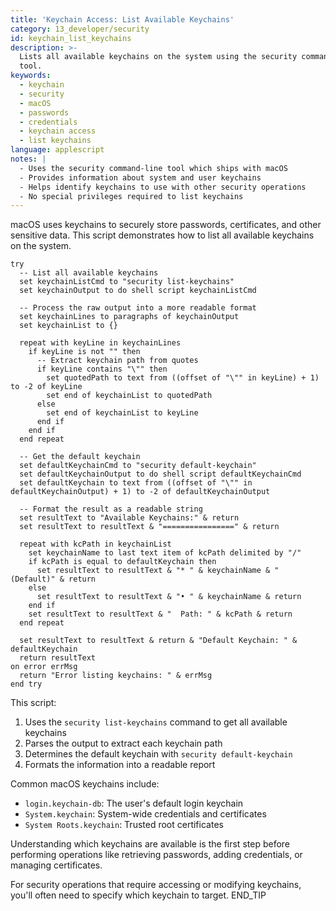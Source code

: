 ```yaml
---
title: 'Keychain Access: List Available Keychains'
category: 13_developer/security
id: keychain_list_keychains
description: >-
  Lists all available keychains on the system using the security command-line
  tool.
keywords:
  - keychain
  - security
  - macOS
  - passwords
  - credentials
  - keychain access
  - list keychains
language: applescript
notes: |
  - Uses the security command-line tool which ships with macOS
  - Provides information about system and user keychains
  - Helps identify keychains to use with other security operations
  - No special privileges required to list keychains
---
```


macOS uses keychains to securely store passwords, certificates, and other sensitive data. This script demonstrates how to list all available keychains on the system.

```applescript
try
  -- List all available keychains
  set keychainListCmd to "security list-keychains"
  set keychainOutput to do shell script keychainListCmd
  
  -- Process the raw output into a more readable format
  set keychainLines to paragraphs of keychainOutput
  set keychainList to {}
  
  repeat with keyLine in keychainLines
    if keyLine is not "" then
      -- Extract keychain path from quotes
      if keyLine contains "\"" then
        set quotedPath to text from ((offset of "\"" in keyLine) + 1) to -2 of keyLine
        set end of keychainList to quotedPath
      else
        set end of keychainList to keyLine
      end if
    end if
  end repeat
  
  -- Get the default keychain
  set defaultKeychainCmd to "security default-keychain"
  set defaultKeychainOutput to do shell script defaultKeychainCmd
  set defaultKeychain to text from ((offset of "\"" in defaultKeychainOutput) + 1) to -2 of defaultKeychainOutput
  
  -- Format the result as a readable string
  set resultText to "Available Keychains:" & return
  set resultText to resultText & "================" & return
  
  repeat with kcPath in keychainList
    set keychainName to last text item of kcPath delimited by "/"
    if kcPath is equal to defaultKeychain then
      set resultText to resultText & "* " & keychainName & " (Default)" & return
    else
      set resultText to resultText & "• " & keychainName & return
    end if
    set resultText to resultText & "  Path: " & kcPath & return
  end repeat
  
  set resultText to resultText & return & "Default Keychain: " & defaultKeychain
  return resultText
on error errMsg
  return "Error listing keychains: " & errMsg
end try
```

This script:
1. Uses the `security list-keychains` command to get all available keychains
2. Parses the output to extract each keychain path
3. Determines the default keychain with `security default-keychain`
4. Formats the information into a readable report

Common macOS keychains include:
- `login.keychain-db`: The user's default login keychain
- `System.keychain`: System-wide credentials and certificates
- `System Roots.keychain`: Trusted root certificates

Understanding which keychains are available is the first step before performing operations like retrieving passwords, adding credentials, or managing certificates.

For security operations that require accessing or modifying keychains, you'll often need to specify which keychain to target.
END_TIP
